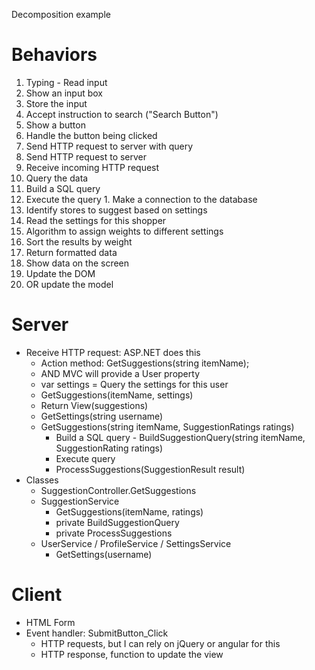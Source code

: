 Decomposition example

Behaviors
=========
1. Typing - Read input
  1. Show an input box
  2. Store the input
2. Accept instruction to search ("Search Button")
  1. Show a button
  2. Handle the button being clicked
3. Send HTTP request to server with query
  1. Send HTTP request to server
  2. Receive incoming HTTP request
4. Query the data
  1. Build a SQL query
  2. Execute the query
    1. Make a connection to the database
5. Identify stores to suggest based on settings
  1. Read the settings for this shopper
  2. Algorithm to assign weights to different settings
  3. Sort the results by weight
6. Return formatted data
7. Show data on the screen
  1. Update the DOM
  2. OR update the model

Server
======
- Receive HTTP request: ASP.NET does this
  - Action method: GetSuggestions(string itemName);
  - AND MVC will provide a User property
  - var settings = Query the settings for this user
  - GetSuggestions(itemName, settings)
  - Return View(suggestions)
  - GetSettings(string username)
  - GetSuggestions(string itemName, SuggestionRatings ratings)
    - Build a SQL query - BuildSuggestionQuery(string itemName, SuggestionRating ratings)
    - Execute query
    - ProcessSuggestions(SuggestionResult result)
- Classes
  - SuggestionController.GetSuggestions
  - SuggestionService
    - GetSuggestions(itemName, ratings)
    - private BuildSuggestionQuery
    - private ProcessSuggestions
  - UserService / ProfileService / SettingsService
    - GetSettings(username)

Client
======
- HTML Form
- Event handler: SubmitButton_Click
  - HTTP requests, but I can rely on jQuery or angular for this
  - HTTP response, function to update the view